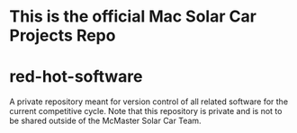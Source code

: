 
This is the official Mac Solar Car Projects Repo
=======
# red-hot-software
A private repository meant for version control of all related software for the current competitive cycle.
Note that this repository is private and is not to be shared outside of the McMaster Solar Car Team.
